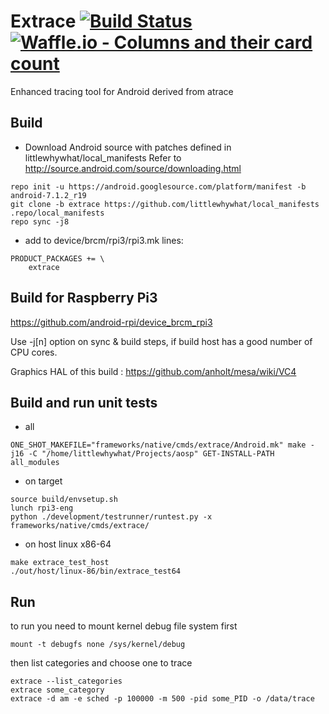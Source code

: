 # Extrace [![Build Status](https://travis-ci.org/littlewhywhat/extrace.svg?branch=master)](https://travis-ci.org/littlewhywhat/extrace)[![Waffle.io - Columns and their card count](https://badge.waffle.io/littlewhywhat/extrace.svg?columns=all)](https://waffle.io/littlewhywhat/extrace)
Enhanced tracing tool for Android derived from atrace

## Build
* Download Android source with patches defined in littlewhywhat/local_manifests
 Refer to http://source.android.com/source/downloading.html
 ```
 repo init -u https://android.googlesource.com/platform/manifest -b android-7.1.2_r19
 git clone -b extrace https://github.com/littlewhywhat/local_manifests .repo/local_manifests
 repo sync -j8
 ```
* add to device/brcm/rpi3/rpi3.mk lines:
```
PRODUCT_PACKAGES += \
    extrace
```

## Build for Raspberry Pi3
 https://github.com/android-rpi/device_brcm_rpi3

Use -j[n] option on sync & build steps, if build host has a good number of CPU cores.

Graphics HAL of this build : https://github.com/anholt/mesa/wiki/VC4

## Build and run unit tests

* all
```
ONE_SHOT_MAKEFILE="frameworks/native/cmds/extrace/Android.mk" make -j16 -C "/home/littlewhywhat/Projects/aosp" GET-INSTALL-PATH all_modules
```

* on target
```
source build/envsetup.sh
lunch rpi3-eng
python ./development/testrunner/runtest.py -x frameworks/native/cmds/extrace/
```

* on host linux x86-64
```
make extrace_test_host
./out/host/linux-86/bin/extrace_test64
```
## Run

to run you need to mount kernel debug file system first

```
mount -t debugfs none /sys/kernel/debug
```

then list categories and choose one to trace

```
extrace --list_categories
extrace some_category
extrace -d am -e sched -p 100000 -m 500 -pid some_PID -o /data/trace
```
